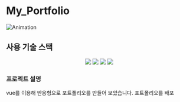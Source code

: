# My_Portfolio
![Animation](https://github.com/iheeya/My_Portfolio/assets/149504381/c13a4b93-a3d7-4d44-b335-7d050933ee12)

## 사용 기술 스택
<div align="center">
 <img src="https://img.shields.io/badge/vuejs-%2335495e.svg?style=for-the-badge&logo=vuedotjs&logoColor=%234FC08D"/>    
 <img src="https://img.shields.io/badge/css3-%231572B6.svg?style=for-the-badge&logo=css3&logoColor=white"/>
 <img src="https://img.shields.io/badge/html5-%23E34F26.svg?style=for-the-badge&logo=html5&logoColor=white"/>
 <img src="https://img.shields.io/badge/javascript-%23323330.svg?style=for-the-badge&logo=javascript&logoColor=%23F7DF1E"/>     
</div>


### 프로젝트 설명
vue를 이용해 반응형으로 포트폴리오를 만들어 보았습니다.
포트폴리오를 배포
